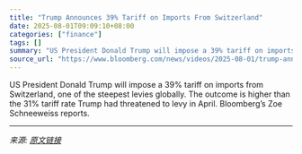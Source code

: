 ```yaml
---
title: "Trump Announces 39% Tariff on Imports From Switzerland"
date: 2025-08-01T09:09:10+08:00
categories: ["finance"]
tags: []
summary: "US President Donald Trump will impose a 39% tariff on imports from Switzerland, one of the steepest levies globally. The outcome is higher than the 31% tariff rate Trump had threatened to levy in Apri"
source_url: "https://www.bloomberg.com/news/videos/2025-08-01/trump-announces-39-tariff-on-imports-from-switzerland"
---
```


US President Donald Trump will impose a 39% tariff on imports from Switzerland, one of the steepest levies globally. The outcome is higher than the 31% tariff rate Trump had threatened to levy in April. Bloomberg’s Zoe Schneeweiss reports.

---

*来源: [原文链接](https://www.bloomberg.com/news/videos/2025-08-01/trump-announces-39-tariff-on-imports-from-switzerland)*

